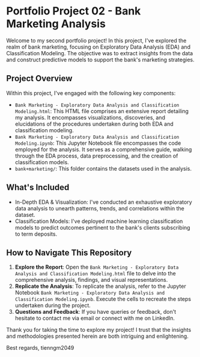 # Portfolio Project 02 - Bank Marketing Analysis

Welcome to my second portfolio project! In this project, I've explored the realm of bank marketing, focusing on Exploratory Data Analysis (EDA) and Classification Modeling. The objective was to extract insights from the data and construct predictive models to support the bank's marketing strategies.

## Project Overview

Within this project, I've engaged with the following key components:

- `Bank Marketing - Exploratory Data Analysis and Classification Modeling.html`: This HTML file comprises an extensive report detailing my analysis. It encompasses visualizations, discoveries, and elucidations of the procedures undertaken during both EDA and classification modeling.
- `Bank Marketing - Exploratory Data Analysis and Classification Modeling.ipynb`: This Jupyter Notebook file encompasses the code employed for the analysis. It serves as a comprehensive guide, walking through the EDA process, data preprocessing, and the creation of classification models.
- `bank+marketing/`: This folder contains the datasets used in the analysis.

## What's Included

- In-Depth EDA & Visualization: I've conducted an exhaustive exploratory data analysis to unearth patterns, trends, and correlations within the dataset.
- Classification Models: I've deployed machine learning classification models to predict outcomes pertinent to the bank's clients subscribing to term deposits.

## How to Navigate This Repository

1. **Explore the Report**: Open the `Bank Marketing - Exploratory Data Analysis and Classification Modeling.html` file to delve into the comprehensive analysis, findings, and visual representations.
2. **Replicate the Analysis**: To replicate the analysis, refer to the Jupyter Notebook `Bank Marketing - Exploratory Data Analysis and Classification Modeling.ipynb`. Execute the cells to recreate the steps undertaken during the project.
3. **Questions and Feedback**: If you have queries or feedback, don't hesitate to contact me via email or connect with me on LinkedIn.

Thank you for taking the time to explore my project! I trust that the insights and methodologies presented herein are both intriguing and enlightening.

Best regards,
tienngm2049
